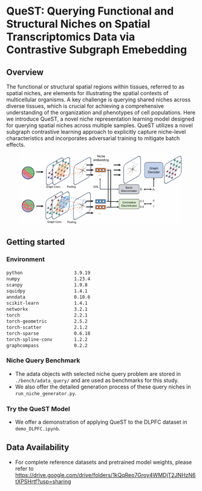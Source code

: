 # QueST: Querying Functional and Structural Niches on Spatial Transcriptomics Data via Contrastive Subgraph Emebedding

## Overview

The functional or structural spatial regions within tissues, referred to as spatial niches, are elements for illustrating the spatial contexts of multicellular organisms. A key challenge is querying shared niches across diverse tissues, which is crucial for achieving a comprehensive understanding of the organization and phenotypes of cell populations. Here we introduce QueST, a novel niche representation learning model designed for querying spatial niches across multiple samples. QueST utilizes a novel subgraph contrastive learning approach to explicitly capture niche-level characteristics and incorporates adversarial training to mitigate batch effects.

<div align="center">
    <figure>
        <img src="QueST_archetecture.png" width="600">
        <!-- <figcaption>QueST Model Architecture</figcaption> -->
    </figure>
</div>


## Getting started

### Environment

```
python                   3.9.19
numpy                    1.23.4
scanpy                   1.9.8
squidpy                  1.4.1
anndata                  0.10.6
scikit-learn             1.4.1
networkx                 3.2.1
torch                    2.2.1
torch-geometric          2.5.2
torch-scatter            2.1.2
torch-sparse             0.6.18
torch-spline-conv        1.2.2
graphcompass             0.2.2
```

### Niche Query Benchmark

- The adata objects with selected niche query problem are stored in `./bench/adata_query/` and are used as benchmarks for this study.
- We also offer the detailed generation process of these query niches in `run_niche_generator.py`. 

### Try the QueST Model

- We offer a demonstration of applying QueST to the DLPFC dataset in `demo_DLPFC.ipynb`.

## Data Availability

- For complete reference datasets and pretrained model weights, please refer to https://drive.google.com/drive/folders/1kQqReo7Groy4WMDjT2JNHzN6tXPSHrtf?usp=sharing
